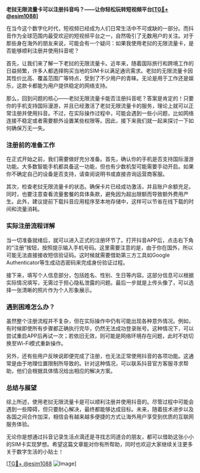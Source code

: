 **老挝无限流量卡可以注册抖音吗？——让你轻松玩转短视频平台[[TG💪+ @esim1088](https://t.me/s/esim1088)]**

在当今这个数字化时代，短视频已经成为人们日常生活中不可或缺的一部分。而抖音作为全球范围内最受欢迎的短视频平台之一，自然吸引了无数用户的关注。对于那些身在海外的朋友来说，可能会有一个疑问：如果我使用老挝的无限流量卡，是否能够顺利注册并使用抖音呢？

首先，让我们来了解一下老挝的无限流量卡。近年来，随着国际旅行和跨境工作的日益频繁，许多人都选择购买当地的SIM卡以满足通讯需求。老挝的无限流量卡因其性价比高、覆盖范围广等特点，受到了不少用户的青睐。无论是用于工作还是娱乐，这款卡都能为用户提供稳定的网络支持。

那么，回到问题的核心——老挝无限流量卡能否注册抖音呢？答案是肯定的！只要你的手机支持国际漫游，并且已经激活了老挝无限流量卡的服务，理论上就可以正常注册并使用抖音。不过，在实际操作过程中，可能会遇到一些小问题，比如网络连接不稳定或者需要额外设置某些权限等。因此，接下来我们就一起来探讨一下如何确保万无一失。

### 注册前的准备工作

在正式开始之前，我们需要做好充分准备。首先，确认你的手机是否支持国际漫游功能。大多数智能手机都具备这一功能，但也有少数机型可能需要手动开启。如果你不确定自己的设备是否支持，请查阅说明书或直接咨询运营商客服。

其次，检查老挝无限流量卡的状态。确保卡片已经成功激活，并且账户余额充足。同时，也要注意查看流量套餐的具体条款，避免因为超出限额而导致额外费用产生。此外，建议提前下载抖音应用程序至本地存储中，这样可以节省在线下载的时间和流量消耗。

### 实际注册流程详解

当一切准备就绪后，就可以进入正式的注册环节了。打开抖音APP后，点击右下角的“注册”按钮，按照提示输入手机号码。这里需要注意的是，由于你在国外，所以可能无法直接接收短信验证码。这时候就需要借助第三方工具如Google Authenticator等生成动态密码来完成身份验证过程。

接下来，填写个人信息部分，包括姓名、性别、生日等内容。这部分信息可以根据实际情况填写，无需过于担心隐私泄露的问题。最后一步就是上传头像了，可以选择一张清晰的照片作为个人形象展示。

### 遇到困难怎么办？

虽然整个注册流程并不复杂，但在实际操作中仍有可能出现各种意外情况。例如，有时候即使所有步骤都正确执行完毕，仍然无法成功登录账号。这种情况下，可以尝试重启APP后再试一次；若依旧无效，则可能是网络环境存在问题，此时不妨切换至Wi-Fi模式重新操作。

另外，还有些用户反映说即便完成了注册，也无法正常使用抖音的各项功能。这通常是由于地理位置限制所导致的。针对这种情况，可以联系抖音官方客服寻求帮助，他们会根据具体情况给出相应的解决方案。

### 总结与展望

综上所述，使用老挝无限流量卡是可以顺利注册并使用抖音的。尽管过程中可能会遇到一些障碍，但只要耐心解决，最终都能够达成目标。未来，随着技术进步以及各国之间合作加深，相信会有越来越多便捷的方式让海外用户享受到优质的互联网服务体验。

无论你是想通过抖音记录生活点滴还是寻找志同道合的朋友，都可以借助这张小小的SIM卡实现梦想。希望这篇文章能对你有所帮助，同时也欢迎大家继续关注更多关于数字生活的小贴士！

[[TG💪+ @esim1088](https://t.me/s/esim1088) ![Image](https://i.postimg.cc/4NQfJmqS/Snipaste-2025-05-13-00-14-12.png)]